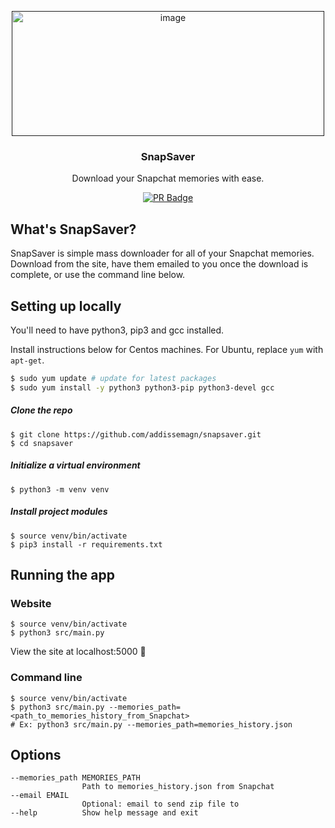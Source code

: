 <p align="center">
    <a href="">
        <!-- update logo -->
        <img alt="image" src="https://thiswebdeveloper.com/wp-content/uploads/2018/02/This_Web_Developer-Logo-TWD-800.png" width ="500" height= "200">
    </a>
</p>

<h3 align="center">
    SnapSaver
</h3>

<p align="center">
    Download your Snapchat memories with ease.
</p>

<p align = "center">
    <a href="http://makeapullrequest.com" target="_blank"><img alt="PR Badge" src="https://img.shields.io/badge/PRs-welcome-brightgreen.svg?style=flat-square"></a>
</p>

## What's SnapSaver?
SnapSaver is simple mass downloader for all of your Snapchat memories. Download from the site, have them emailed to you once the download is complete, or use the command line below.

## Setting up locally 
You'll need to have python3, pip3 and gcc installed. 

Install instructions below for Centos machines. For Ubuntu, replace `yum` with `apt-get`.
```sh
$ sudo yum update # update for latest packages
$ sudo yum install -y python3 python3-pip python3-devel gcc
```

##### Clone the repo
```
$ git clone https://github.com/addissemagn/snapsaver.git
$ cd snapsaver
```

##### Initialize a virtual environment
```
$ python3 -m venv venv
```

##### Install project modules 
```
$ source venv/bin/activate 
$ pip3 install -r requirements.txt
```

## Running the app
### Website
```
$ source venv/bin/activate
$ python3 src/main.py
```
View the site at localhost:5000 🎉

### Command line
```
$ source venv/bin/activate
$ python3 src/main.py --memories_path=<path_to_memories_history_from_Snapchat>
# Ex: python3 src/main.py --memories_path=memories_history.json
```

## Options
```
--memories_path MEMORIES_PATH
                Path to memories_history.json from Snapchat
--email EMAIL
                Optional: email to send zip file to
--help          Show help message and exit
```
